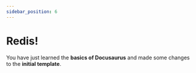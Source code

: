 ```yaml
---
sidebar_position: 6
---
```


# Redis!

You have just learned the **basics of Docusaurus** and made some changes to the **initial template**.
